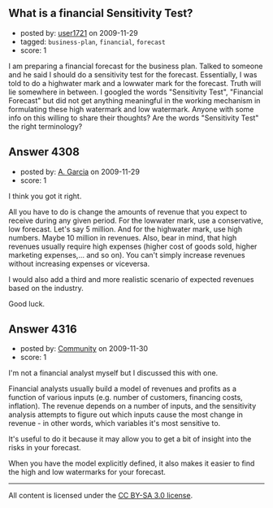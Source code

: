 ## What is a financial Sensitivity Test?

- posted by: [user1721](https://stackexchange.com/users/-1/1721-user1721) on 2009-11-29
- tagged: `business-plan`, `financial`, `forecast`
- score: 1

I am preparing a financial forecast for the business plan. Talked to someone and he said I should do a sensitivity test for the forecast. Essentially, I was told to do a highwater mark and a lowwater mark for the forecast. Truth will lie somewhere in between.
I googled the words "Sensitivity Test", "Financial Forecast" but did not get anything meaningful in the working mechanism in formulating these high watermark and low watermark. Anyone with some info on this willing to share their thoughts? 
Are the words "Sensitivity Test" the right terminology?



## Answer 4308

- posted by: [A. Garcia](https://stackexchange.com/users/-1/1659-a-garcia) on 2009-11-29
- score: 1

I think you got it right. 

All you have to do is change the amounts of revenue that you expect to receive during any given period. For the lowwater mark, use a conservative, low forecast. Let's say 5 million. And for the highwater mark, use high numbers. Maybe 10 million in revenues. Also, bear in mind, that high revenues usually require high expenses (higher cost of goods sold, higher marketing expenses,... and so on). You can't simply increase revenues without increasing expenses or viceversa.

I would also add a third and more realistic scenario of expected revenues based on the industry.

Good luck.

 


## Answer 4316

- posted by: [Community](https://stackexchange.com/users/-1/-1-community) on 2009-11-30
- score: 1

I'm not a financial analyst myself but I discussed this with one.

Financial analysts usually build a model of revenues and profits as a function of various inputs (e.g. number of customers, financing costs, inflation). The revenue depends on a number of inputs, and the sensitivity analysis attempts to figure out which inputs cause the most change in revenue - in other words, which variables it's most sensitive to.

It's useful to do it because it may allow you to get a bit of insight into the risks in your forecast. 

When you have the model explicitly defined, it also makes it easier to find the high and low watermarks for your forecast. 



---

All content is licensed under the [CC BY-SA 3.0 license](https://creativecommons.org/licenses/by-sa/3.0/).
